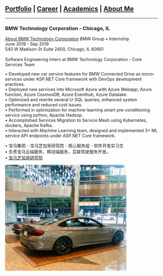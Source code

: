 ## [Portfolio](https://yizhuowu.github.io/) | [Career](https://yizhuowu.github.io/career) | [Academics](https://yizhuowu.github.io/academics) | [About Me](https://yizhuowu.github.io/about)
---

### BMW Technology Corporation - Chicago, IL

[About BMW Technology Corporation](https://www.bmwgroup.jobs/us-old/en/location/location-chicago.html#ace-1125069962)
BMW Group • Internship<br>
June 2019 - Sep 2019<br>
540 W Madison St Suite 2400, Chicago, IL 60661<br>
<br>
Software Engineering Intern at BMW Technology Corporation - Core Services Team<br>

• Developed new car service features for BMW Connected Drive as micro-services under ASP.NET Core framework with DevOps
development practices.<br>
• Deployed new services into Microsoft Azure with Azure Webapp, Azure function, Azure CosmosDB, Azure Eventhub, Azure Datalake.<br>
• Optimized and rewrite several U-SQL queries, enhanced system performance and reduced cost issues.<br>
• Performed in optimization for machine learning smart pre-conditioning service using python, Apache Hadoop.<br>
• Accomplished Services Migration to Service Mesh using Kubernetes, dockers, Apache Kafka.<br>
• Interacted with Machine Learning team, designed and implemented 3+ ML service API endpoints under ASP.NET Core framework.<br>

• 宝马集团 - 宝马芝加哥研究院 - 核心服务组 - 软件开发实习生<br>
• 负责宝马云端服务，移动端服务，互联驾驶服务开发。<br>
• [宝马芝加哥研究院](https://www.bmwgroup.jobs/us-old/en/location/location-chicago.html#ace-1125069962)<br>

<img src="images/career/bmw/bmw1.jpeg" width="400" height="350"/><br>
